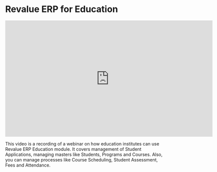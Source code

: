 # Revalue ERP for Education

<iframe width="660" height="371" src="https://www.youtube.com/embed/" frameborder="0" allowfullscreen></iframe>



This video is a recording of a webinar on how education institutes can use Revalue ERP Education module. It covers management of Student Applications, managing masters like Students, Programs and Courses. Also, you can manage processes like Course Scheduling, Student Assessment, Fees and Attendance.